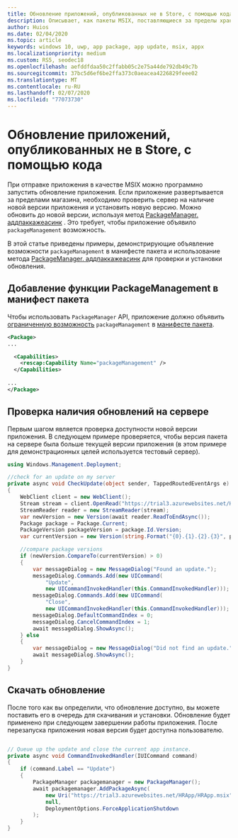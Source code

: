 ```yaml
---
title: Обновление приложений, опубликованных не в Store, с помощью кода
description: Описывает, как пакеты MSIX, поставляющиеся за пределы хранилища, могут обновляться разработчиками в коде.
author: Huios
ms.date: 02/04/2020
ms.topic: article
keywords: windows 10, uwp, app package, app update, msix, appx
ms.localizationpriority: medium
ms.custom: RS5, seodec18
ms.openlocfilehash: aefddfdaa50c2ffabb05c2e75a44de792db49c7b
ms.sourcegitcommit: 37bc5d6ef6be2ffa373c0aeacea4226829feee02
ms.translationtype: MT
ms.contentlocale: ru-RU
ms.lasthandoff: 02/07/2020
ms.locfileid: "77073730"
---
```

# <a name="update-non-store-published-apps-from-your-code"></a>Обновление приложений, опубликованных не в Store, с помощью кода

При отправке приложения в качестве MSIX можно программно запустить обновление приложения. Если приложение развертывается за пределами магазина, необходимо проверить сервер на наличие новой версии приложения и установить новую версию. Можно обновить до новой версии, используя метод [PackageManager. аддпаккажеасинк](https://docs.microsoft.com/uwp/api/windows.management.deployment.packagemanager.addpackageasync) . Это требует, чтобы приложение объявило `packageManagement` возможность.

В этой статье приведены примеры, демонстрирующие объявление возможности `packageManagement` в манифесте пакета и использование метода [PackageManager. аддпаккажеасинк](https://docs.microsoft.com/uwp/api/windows.management.deployment.packagemanager.addpackageasync) для проверки и установки обновления.

## <a name="add-the-packagemanagement-capability-to-your-package-manifest"></a>Добавление функции PackageManagement в манифест пакета

Чтобы использовать `PackageManager` API, приложение должно объявить [ограниченную возможность](https://docs.microsoft.com/windows/uwp/packaging/app-capability-declarations#restricted-capabilities) `packageManagement` в [манифесте пакета](https://docs.microsoft.com/uwp/schemas/appxpackage/appx-package-manifest).

```xml
<Package>
...

  <Capabilities>
    <rescap:Capability Name="packageManagement" />
  </Capabilities>
  
...
</Package>
```

## <a name="check-for-updates-on-your-server"></a>Проверка наличия обновлений на сервере

Первым шагом является проверка доступности новой версии приложения. В следующем примере проверяется, чтобы версия пакета на сервере была больше текущей версии приложения (в этом примере для демонстрационных целей используется тестовый сервер).

```csharp
using Windows.Management.Deployment;

//check for an update on my server
private async void CheckUpdate(object sender, TappedRoutedEventArgs e)
{
    WebClient client = new WebClient();
    Stream stream = client.OpenRead("https://trial3.azurewebsites.net/HRApp/Version.txt");
    StreamReader reader = new StreamReader(stream);
    var newVersion = new Version(await reader.ReadToEndAsync());
    Package package = Package.Current;
    PackageVersion packageVersion = package.Id.Version;
    var currentVersion = new Version(string.Format("{0}.{1}.{2}.{3}", packageVersion.Major, packageVersion.Minor, packageVersion.Build, packageVersion.Revision));

    //compare package versions
    if (newVersion.CompareTo(currentVersion) > 0)
    {
        var messageDialog = new MessageDialog("Found an update.");
        messageDialog.Commands.Add(new UICommand(
            "Update",
            new UICommandInvokedHandler(this.CommandInvokedHandler)));
        messageDialog.Commands.Add(new UICommand(
            "Close",
            new UICommandInvokedHandler(this.CommandInvokedHandler)));
        messageDialog.DefaultCommandIndex = 0;
        messageDialog.CancelCommandIndex = 1;
        await messageDialog.ShowAsync();
    } else
    {
        var messageDialog = new MessageDialog("Did not find an update.");
        await messageDialog.ShowAsync();
    }
}
```

## <a name="download-an-update"></a>Скачать обновление

После того как вы определили, что обновление доступно, вы можете поставить его в очередь для скачивания и установки. Обновление будет применено при следующем завершении работы приложения. После перезапуска приложения новая версия будет доступна пользователю.

```csharp

// Queue up the update and close the current app instance.
private async void CommandInvokedHandler(IUICommand command)
{
    if (command.Label == "Update")
    {
        PackageManager packagemanager = new PackageManager();
        await packagemanager.AddPackageAsync(
            new Uri("https://trial3.azurewebsites.net/HRApp/HRApp.msix"),
            null,
            DeploymentOptions.ForceApplicationShutdown
        );
    }
}
```
